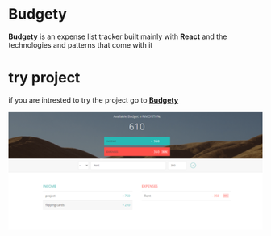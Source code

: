 # Budgety

**Budgety** is an expense list tracker built mainly with **React** and the technologies and patterns that come with it

# try project

if you are intrested to try the project go to [**Budgety**](https://budgety-react.vercel.app/)

![Budgety image](https://github.com/rami-pro/budgety-react/blob/master/React-App.png?raw=true)
